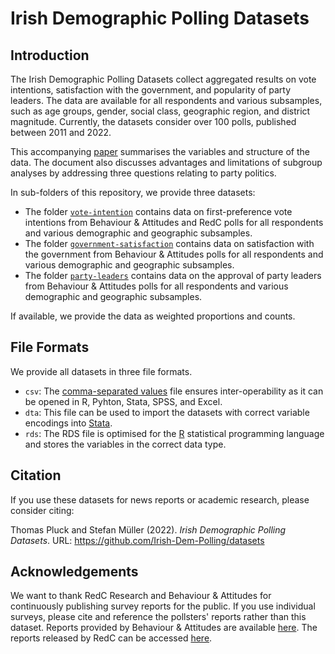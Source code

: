 # Irish Demographic Polling Datasets


## Introduction

The Irish Demographic Polling Datasets collect aggregated results on vote intentions, satisfaction with the government, and popularity of party leaders. The data are available for all respondents and various subsamples, such as age groups, gender, social class, geographic region, and district magnitude. Currently, the datasets consider over 100 polls, published between 2011 and 2022.

This accompanying [paper](irish-demographic-polling-datasets.pdf) summarises the variables and structure of the data. The document also discusses advantages and limitations of subgroup analyses by addressing three questions relating to party politics.

In sub-folders of this repository, we provide three datasets:

- The folder [`vote-intention`](vote-intention) contains data on first-preference vote intentions from Behaviour & Attitudes and RedC polls for all respondents and various demographic and geographic subsamples.
- The folder [`government-satisfaction`](government-satisfaction) contains data on satisfaction with the government from Behaviour & Attitudes polls for all respondents and various demographic and geographic subsamples.
- The folder [`party-leaders`](party-leaders) contains data on the approval of party leaders from Behaviour & Attitudes polls for all respondents and various demographic and geographic subsamples.

If available, we provide the data as weighted proportions and counts.

## File Formats

We provide all datasets in three file formats. 

- `csv`: The [comma-separated values](https://en.wikipedia.org/wiki/Comma-separated_values) file ensures inter-operability as it can be opened in R, Pyhton, Stata, SPSS, and Excel.
- `dta`: This file can be used to import the datasets  with correct variable encodings into [Stata](https://stata.com).
- `rds`: The RDS file is optimised for the [R](https://r-project.org) statistical programming language and stores the variables in the correct data type.

## Citation

If you use these datasets for news reports or academic research, please consider citing:

Thomas Pluck and Stefan Müller (2022). _Irish Demographic Polling Datasets_. URL: https://github.com/Irish-Dem-Polling/datasets

## Acknowledgements

We want to thank RedC Research and Behaviour & Attitudes for continuously publishing survey reports for the public. If you use individual surveys, please cite and reference the pollsters' reports rather than this dataset. Reports provided by Behaviour & Attitudes are available [here](https://banda.ie/site-reports/). The reports released by RedC can be accessed [here](https://www.redcresearch.ie/latest-polls/live-polling-tracker/).
